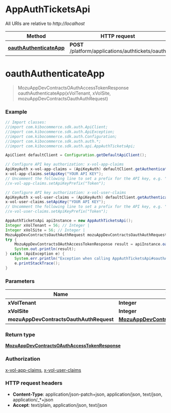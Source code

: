 # AppAuthTicketsApi

All URIs are relative to *http://localhost*

Method | HTTP request | Description
------------- | ------------- | -------------
[**oauthAuthenticateApp**](AppAuthTicketsApi.md#oauthAuthenticateApp) | **POST** /platform/applications/authtickets/oauth | 


<a name="oauthAuthenticateApp"></a>
# **oauthAuthenticateApp**
> MozuAppDevContractsOAuthAccessTokenResponse oauthAuthenticateApp(xVolTenant, xVolSite, mozuAppDevContractsOauthAuthRequest)



### Example
```java
// Import classes:
//import com.kibocommerce.sdk.auth.ApiClient;
//import com.kibocommerce.sdk.auth.ApiException;
//import com.kibocommerce.sdk.auth.Configuration;
//import com.kibocommerce.sdk.auth.auth.*;
//import com.kibocommerce.sdk.auth.api.AppAuthTicketsApi;

ApiClient defaultClient = Configuration.getDefaultApiClient();

// Configure API key authorization: x-vol-app-claims
ApiKeyAuth x-vol-app-claims = (ApiKeyAuth) defaultClient.getAuthentication("x-vol-app-claims");
x-vol-app-claims.setApiKey("YOUR API KEY");
// Uncomment the following line to set a prefix for the API key, e.g. "Token" (defaults to null)
//x-vol-app-claims.setApiKeyPrefix("Token");

// Configure API key authorization: x-vol-user-claims
ApiKeyAuth x-vol-user-claims = (ApiKeyAuth) defaultClient.getAuthentication("x-vol-user-claims");
x-vol-user-claims.setApiKey("YOUR API KEY");
// Uncomment the following line to set a prefix for the API key, e.g. "Token" (defaults to null)
//x-vol-user-claims.setApiKeyPrefix("Token");

AppAuthTicketsApi apiInstance = new AppAuthTicketsApi();
Integer xVolTenant = 56; // Integer | 
Integer xVolSite = 56; // Integer | 
MozuAppDevContractsOauthAuthRequest mozuAppDevContractsOauthAuthRequest = new MozuAppDevContractsOauthAuthRequest(); // MozuAppDevContractsOauthAuthRequest | 
try {
    MozuAppDevContractsOAuthAccessTokenResponse result = apiInstance.oauthAuthenticateApp(xVolTenant, xVolSite, mozuAppDevContractsOauthAuthRequest);
    System.out.println(result);
} catch (ApiException e) {
    System.err.println("Exception when calling AppAuthTicketsApi#oauthAuthenticateApp");
    e.printStackTrace();
}
```

### Parameters

Name | Type | Description  | Notes
------------- | ------------- | ------------- | -------------
 **xVolTenant** | **Integer**|  | [optional]
 **xVolSite** | **Integer**|  | [optional]
 **mozuAppDevContractsOauthAuthRequest** | [**MozuAppDevContractsOauthAuthRequest**](MozuAppDevContractsOauthAuthRequest.md)|  | [optional]

### Return type

[**MozuAppDevContractsOAuthAccessTokenResponse**](MozuAppDevContractsOAuthAccessTokenResponse.md)

### Authorization

[x-vol-app-claims](../README.md#x-vol-app-claims), [x-vol-user-claims](../README.md#x-vol-user-claims)

### HTTP request headers

 - **Content-Type**: application/json-patch+json, application/json, text/json, application/_*+json
 - **Accept**: text/plain, application/json, text/json

